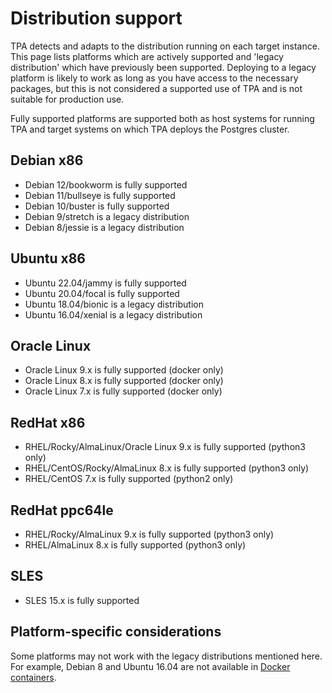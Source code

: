 # Distribution support

TPA detects and adapts to the distribution running on each target
instance. This page lists platforms which are actively supported and
'legacy distribution' which have previously been supported. Deploying to a
legacy platform is likely to work as long as you have access to the
necessary packages, but this is not considered a supported use of TPA
and is not suitable for production use.

Fully supported platforms are supported both as host systems for running
TPA and target systems on which TPA deploys the Postgres cluster.

## Debian x86

* Debian 12/bookworm is fully supported
* Debian 11/bullseye is fully supported
* Debian 10/buster is fully supported
* Debian 9/stretch is a legacy distribution
* Debian 8/jessie is a legacy distribution

## Ubuntu x86

* Ubuntu 22.04/jammy is fully supported
* Ubuntu 20.04/focal is fully supported
* Ubuntu 18.04/bionic is a legacy distribution
* Ubuntu 16.04/xenial is a legacy distribution

## Oracle Linux

* Oracle Linux 9.x is fully supported (docker only)
* Oracle Linux 8.x is fully supported (docker only)
* Oracle Linux 7.x is fully supported (docker only)

## RedHat x86

* RHEL/Rocky/AlmaLinux/Oracle Linux 9.x is fully supported (python3 only)
* RHEL/CentOS/Rocky/AlmaLinux 8.x is fully supported (python3 only)
* RHEL/CentOS 7.x is fully supported (python2 only)

## RedHat ppc64le

* RHEL/Rocky/AlmaLinux 9.x is fully supported (python3 only)
* RHEL/AlmaLinux 8.x is fully supported (python3 only)

## SLES

* SLES 15.x is fully supported

## Platform-specific considerations

Some platforms may not work with the legacy distributions mentioned here.
For example, Debian 8 and Ubuntu 16.04 are not available in [Docker
containers](platform-docker.md).
